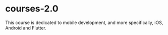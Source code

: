 # courses-2.0
This course is dedicated to mobile development, and more specifically, iOS, Android and Flutter.
